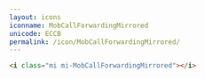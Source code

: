 ```yaml
---
layout: icons
iconname: MobCallForwardingMirrored
unicode: ECCB
permalink: /icon/MobCallForwardingMirrored/
---
```


``` html
<i class="mi mi-MobCallForwardingMirrored"></i>
```
